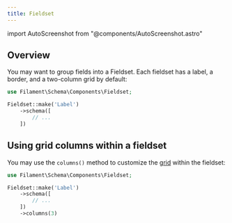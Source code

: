 ```yaml
---
title: Fieldset
---
```

import AutoScreenshot from "@components/AutoScreenshot.astro"

## Overview

You may want to group fields into a Fieldset. Each fieldset has a label, a border, and a two-column grid by default:

```php
use Filament\Schema\Components\Fieldset;

Fieldset::make('Label')
    ->schema([
        // ...
    ])
```

<AutoScreenshot name="schema/layout/fieldset/simple" alt="Fieldset" version="4.x" />

## Using grid columns within a fieldset

You may use the `columns()` method to customize the [grid](grid) within the fieldset:

```php
use Filament\Schema\Components\Fieldset;

Fieldset::make('Label')
    ->schema([
        // ...
    ])
    ->columns(3)
```
